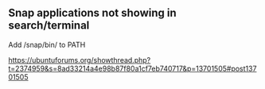 ## Snap applications not showing in search/terminal

Add /snap/bin/ to PATH

https://ubuntuforums.org/showthread.php?t=2374959&s=8ad33214a4e98b87f80a1cf7eb740717&p=13701505#post13701505
